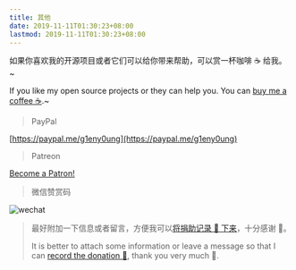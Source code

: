 ```yaml
---
title: 其他
date: 2019-11-11T01:30:23+08:00
lastmod: 2019-11-11T01:30:23+08:00
---
```


如果你喜欢我的开源项目或者它们可以给你带来帮助，可以赏一杯咖啡 ☕ 给我。~

If you like my open source projects or they can help you. You can [buy me a coffee ☕](/posts/buy-me-a-coffee).~

> PayPal

[https://paypal.me/g1eny0ung](https://paypal.me/g1eny0ung)

> Patreon

<a href="https://www.patreon.com/bePatron?u=42327574" data-patreon-widget-type="become-patron-button">Become a Patron!</a><script async src="https://c6.patreon.com/becomePatronButton.bundle.js"></script>

> 微信赞赏码

<p><img class="ui large image" src="/me/微信赞赏码.jpeg" alt="wechat" /></p>

> 最好附加一下信息或者留言，方便我可以[将捐助记录 📝 下来](/posts/buy-me-a-coffee)，十分感谢 🙏。
>
> It is better to attach some information or leave a message so that I can [record the donation 📝](/posts/buy-me-a-coffee), thank you very much 🙏.
